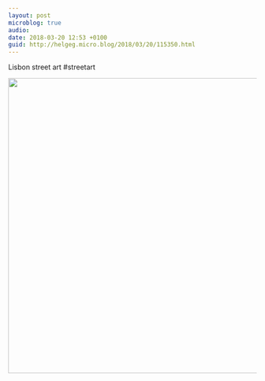```yaml
---
layout: post
microblog: true
audio: 
date: 2018-03-20 12:53 +0100
guid: http://helgeg.micro.blog/2018/03/20/115350.html
---
```

Lisbon street art #streetart

<img src="http://microblog.helgegudmundsen.com/uploads/2018/5cccd6517d.jpg" width="600" height="600" />

